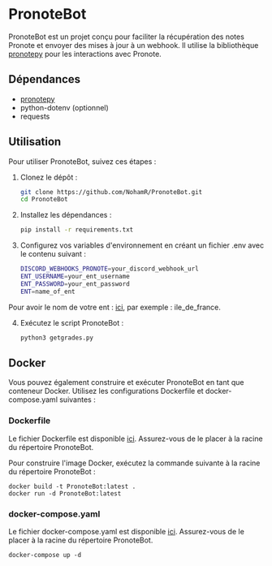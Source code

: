 # PronoteBot

PronoteBot est un projet conçu pour faciliter la récupération des notes Pronote et envoyer des mises à jour à un webhook. Il utilise la bibliothèque [pronotepy](https://github.com/bain3/pronotepy) pour les interactions avec Pronote.

## Dépendances

 - [pronotepy](https://github.com/bain3/pronotepy)
 - python-dotenv (optionnel)
 - requests

## Utilisation

Pour utiliser PronoteBot, suivez ces étapes :

1. Clonez le dépôt :

   ```bash
   git clone https://github.com/NohamR/PronoteBot.git
   cd PronoteBot
    ```

2. Installez les dépendances :

    ```bash
    pip install -r requirements.txt
    ```


3. Configurez vos variables d'environnement en créant un fichier .env avec le contenu suivant :
    
    ```bash
    DISCORD_WEBHOOKS_PRONOTE=your_discord_webhook_url
    ENT_USERNAME=your_ent_username
    ENT_PASSWORD=your_ent_password
    ENT=name_of_ent 
    ```

Pour avoir le nom de votre ent : [ici](https://pronotepy.readthedocs.io/en/stable/api/ent.html), par exemple : ile_de_france.

4. Exécutez le script PronoteBot :
    
    ```bash
    python3 getgrades.py
    ```


## Docker

Vous pouvez également construire et exécuter PronoteBot en tant que conteneur Docker. Utilisez les configurations Dockerfile et docker-compose.yaml suivantes :

### Dockerfile

Le fichier Dockerfile est disponible [ici](Dockerfile). Assurez-vous de le placer à la racine du répertoire PronoteBot.

Pour construire l'image Docker, exécutez la commande suivante à la racine du répertoire PronoteBot :

    docker build -t PronoteBot:latest .
    docker run -d PronoteBot:latest

### docker-compose.yaml

Le fichier docker-compose.yaml  est disponible [ici](docker-compose.yaml). Assurez-vous de le placer à la racine du répertoire PronoteBot.

    docker-compose up -d
